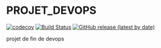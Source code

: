 # PROJET_DEVOPS



[![codecov](https://img.shields.io/codecov/c/github/PierreMarchetti/PROJET_DEVOPS)](https://codecov.io/gh/PierreMarchetti/PROJET_DEVOPS)
[![Build Status](https://travis-ci.com/PierreMarchetti/PROJET_DEVOPS.svg?branch=master)](https://travis-ci.com/PierreMarchetti/PROJET_DEVOPS)
[![GitHub release (latest by date)](https://img.shields.io/github/v/release/pierremarchetti/PROJET_DEVOPS)](https://github.com/PierreMarchetti/PROJET_DEVOPS/releases/latest)

projet de fin de devops
